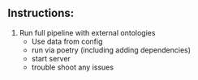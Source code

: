 
## Instructions:
1. Run full pipeline with external ontologies
   - Use data from config
   - run via poetry (including adding dependencies)
   - start server 
   - trouble shoot any issues


